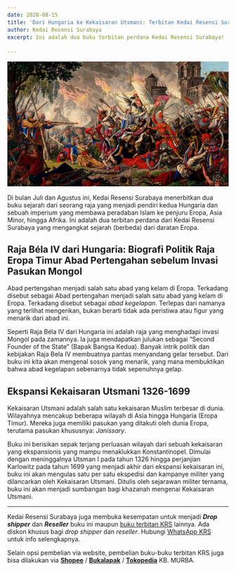 ```yaml
---
date: 2020-08-15
title: 'Dari Hungaria ke Kekaisaran Utsmani: Terbitan Kedai Resensi Surabaya'
author: Kedai Resensi Surabaya
excerpt: Ini adalah dua buku terbitan perdana Kedai Resensi Surabaya!

---
```

![](/uploads/krs-buku-perdana.jpg)

Di bulan Juli dan Agustus ini, Kedai Resensi Surabaya menerbitkan dua buku sejarah dari seorang raja yang menjadi pendiri kedua Hungaria dan sebuah imperium yang membawa peradaban Islam ke penjuru Eropa, Asia Minor, hingga Afrika. Ini adalah dua terbitan perdana dari Kedai Resensi Surabaya yang mengangkat sejarah (berbeda) dari daratan Eropa.

## Raja Béla IV dari Hungaria: Biografi Politik Raja Eropa Timur Abad Pertengahan sebelum Invasi Pasukan Mongol

Abad pertengahan menjadi salah satu abad yang kelam di Eropa. Terkadang disebut sebagai Abad pertengahan menjadi salah satu abad yang kelam di Eropa. Terkadang disebut sebagai _abad kegelapan_. Terlepas dari namanya yang terlihat mengerikan, bukan berarti tidak ada peristiwa atau figur yang menarik dari abad ini.

Seperti Raja Béla IV dari Hungaria ini adalah raja yang menghadapi invasi Mongol pada zamannya. Ia juga mendapatkan julukan sebagai “Second Founder of the State” (Bapak Bangsa Kedua). Banyak intrik politik dan kebijakan Raja Bela IV membuatnya pantas menyandang gelar tersebut. Dari buku ini kita akan mengenal sosok yang menarik, yang mana membuktikan bahwa abad kegelapan sebenarnya tidak sepenuhnya gelap.

## Ekspansi Kekaisaran Utsmani 1326-1699

Kekaisaran Utsmani adalah salah satu kekaisaran Muslim terbesar di dunia. Wilayahnya mencakup beberapa wilayah di Asia hingga Hungaria (Eropa Timur). Mereka juga memiliki pasukan yang ditakuti oleh dunia Eropa, terutama pasukan khususnya: _Janissary_.

Buku ini berisikan sepak terjang perluasan wilayah dari sebuah kekaisaran yang ekspansionis yang mampu menaklukkan Konstantinopel. Dimulai dengan meninggalnya Utsman I pada tahun 1326 hingga perjanjian Karlowitz pada tahun 1699 yang menjadi akhir dari ekspansi kekaisaran ini, buku ini akan mengulas satu per satu ekspedisi dan kampanye militer yang dilancarkan oleh Kekaisaran Utsmani. Ditulis oleh sejarawan militer ternama, buku ini akan menjadi sumbangan bagi khazanah mengenai Kekaisaran Utsmani.

***

Kedai Resensi Surabaya juga membuka kesempatan untuk menjadi **_Drop shipper_** dan **_Reseller_** buku ini maupun [buku terbitan KRS](https://kedairesensisurabaya.com/category/buku-krs) lainnya. Ada diskon khusus bagi _drop shipper_ dan _reseller_. Hubungi [WhatsApp KRS](https://wa.me/6282153777192 "WA KRS") untuk info selengkapnya.

Selain opsi pembelian via website, pembelian buku-buku terbitan KRS juga bisa dilakukan via [**Shopee**](https://shopee.co.id/kbmurba/) / [**Bukalapak**](https://bukalapak.com/kbmurba) / [**Tokopedia**](https://tokopedia.com/kbmurba) KB. MURBA.
